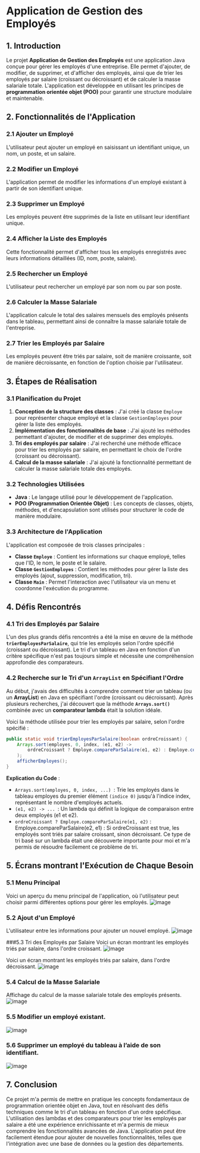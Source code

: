 
# Application de Gestion des Employés

## 1. Introduction

Le projet **Application de Gestion des Employés** est une application Java conçue pour gérer les employés d'une entreprise. Elle permet d'ajouter, de modifier, de supprimer, et d'afficher des employés, ainsi que de trier les employés par salaire (croissant ou décroissant) et de calculer la masse salariale totale. L'application est développée en utilisant les principes de **programmation orientée objet (POO)** pour garantir une structure modulaire et maintenable.

## 2. Fonctionnalités de l'Application

### 2.1 Ajouter un Employé
L'utilisateur peut ajouter un employé en saisissant un identifiant unique, un nom, un poste, et un salaire.

### 2.2 Modifier un Employé
L'application permet de modifier les informations d'un employé existant à partir de son identifiant unique.

### 2.3 Supprimer un Employé
Les employés peuvent être supprimés de la liste en utilisant leur identifiant unique.

### 2.4 Afficher la Liste des Employés
Cette fonctionnalité permet d'afficher tous les employés enregistrés avec leurs informations détaillées (ID, nom, poste, salaire).

### 2.5 Rechercher un Employé
L'utilisateur peut rechercher un employé par son nom ou par son poste.

### 2.6 Calculer la Masse Salariale
L'application calcule le total des salaires mensuels des employés présents dans le tableau, permettant ainsi de connaître la masse salariale totale de l'entreprise.

### 2.7 Trier les Employés par Salaire
Les employés peuvent être triés par salaire, soit de manière croissante, soit de manière décroissante, en fonction de l'option choisie par l'utilisateur.

## 3. Étapes de Réalisation

### 3.1 Planification du Projet
1. **Conception de la structure des classes** : J'ai créé la classe `Employe` pour représenter chaque employé et la classe `GestionEmployes` pour gérer la liste des employés.
2. **Implémentation des fonctionnalités de base** : J'ai ajouté les méthodes permettant d'ajouter, de modifier et de supprimer des employés.
3. **Tri des employés par salaire** : J'ai recherché une méthode efficace pour trier les employés par salaire, en permettant le choix de l'ordre (croissant ou décroissant).
4. **Calcul de la masse salariale** : J'ai ajouté la fonctionnalité permettant de calculer la masse salariale totale des employés.

### 3.2 Technologies Utilisées
- **Java** : Le langage utilisé pour le développement de l'application.
- **POO (Programmation Orientée Objet)** : Les concepts de classes, objets, méthodes, et d'encapsulation sont utilisés pour structurer le code de manière modulaire.

### 3.3 Architecture de l'Application
L'application est composée de trois classes principales :
- **Classe `Employe`** : Contient les informations sur chaque employé, telles que l'ID, le nom, le poste et le salaire.
- **Classe `GestionEmployes`** : Contient les méthodes pour gérer la liste des employés (ajout, suppression, modification, tri).
- **Classe `Main`** : Permet l'interaction avec l'utilisateur via un menu et coordonne l'exécution du programme.

## 4. Défis Rencontrés

### 4.1 Tri des Employés par Salaire
L'un des plus grands défis rencontrés a été la mise en œuvre de la méthode **`trierEmployesParSalaire`**, qui trie les employés selon l'ordre spécifié (croissant ou décroissant). Le tri d'un tableau en Java en fonction d'un critère spécifique n'est pas toujours simple et nécessite une compréhension approfondie des comparateurs.

### 4.2 Recherche sur le Tri d'un `ArrayList` en Spécifiant l'Ordre
Au début, j'avais des difficultés à comprendre comment trier un tableau (ou un **ArrayList**) en Java en spécifiant l'ordre (croissant ou décroissant). Après plusieurs recherches, j'ai découvert que la méthode **`Arrays.sort()`** combinée avec un **comparateur lambda** était la solution idéale.

Voici la méthode utilisée pour trier les employés par salaire, selon l'ordre spécifié :

```java
public static void trierEmployesParSalaire(boolean ordreCroissant) {
    Arrays.sort(employes, 0, index, (e1, e2) -> 
        ordreCroissant ? Employe.compareParSalaire(e1, e2) : Employe.compareParSalaire(e2, e1)
    );
    afficherEmployes();
}
```
**Explication du Code** :
- `Arrays.sort(employes, 0, index, ...) `: Trie les employés dans le tableau employes du premier élément `(indice 0)` jusqu'à l'indice index, représentant le nombre d'employés actuels.
- `(e1, e2) -> ... `: Un lambda qui définit la logique de comparaison entre deux employés (e1 et e2).
- `ordreCroissant ? Employe.compareParSalaire(e1, e2)` : Employe.compareParSalaire(e2, e1) : Si ordreCroissant est true, les employés sont triés par salaire croissant, sinon décroissant.
Ce type de tri basé sur un lambda était une découverte importante pour moi et m'a permis de résoudre facilement ce problème de tri.

## 5. Écrans montrant l'Exécution de Chaque Besoin

### 5.1 Menu Principal
Voici un aperçu du menu principal de l'application, où l'utilisateur peut choisir parmi différentes options pour gérer les employés.
![image](https://github.com/user-attachments/assets/6bf975d5-2846-4132-b80a-bda5db95790f)


### 5.2 Ajout d'un Employé
L'utilisateur entre les informations pour ajouter un nouvel employé.
![image](https://github.com/user-attachments/assets/610893f9-e24a-4c29-b7e4-c3657cd44bc0)


###5.3 Tri des Employés par Salaire
Voici un écran montrant les employés triés par salaire, dans l'ordre croissant.
![image](https://github.com/user-attachments/assets/18585c80-4441-4e4a-ba4e-8e76b1fd63b2)


Voici un écran montrant les employés triés par salaire, dans l'ordre décroissant.
![image](https://github.com/user-attachments/assets/e70ac806-29ee-4bd0-825c-73ba44821b85)


### 5.4 Calcul de la Masse Salariale
Affichage du calcul de la masse salariale totale des employés présents.
![image](https://github.com/user-attachments/assets/f54dfd2c-3f63-4b7b-9f06-3844c5815a2c)


### 5.5 Modifier un employé existant.
![image](https://github.com/user-attachments/assets/a6f2007b-bec2-402d-aede-04796674a617)


### 5.6 Supprimer un employé du tableau à l’aide de son identifiant.
![image](https://github.com/user-attachments/assets/7c595560-7ef9-404e-b7a8-cc28fcf11e60)


## 7. Conclusion
Ce projet m'a permis de mettre en pratique les concepts fondamentaux de programmation orientée objet en Java, tout en résolvant des défis techniques comme le tri d'un tableau en fonction d'un ordre spécifique. L'utilisation des lambdas et des comparateurs pour trier les employés par salaire a été une expérience enrichissante et m'a permis de mieux comprendre les fonctionnalités avancées de Java.
L'application peut être facilement étendue pour ajouter de nouvelles fonctionnalités, telles que l'intégration avec une base de données ou la gestion des départements.




